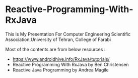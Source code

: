 # Reactive-Programming-With-RxJava
This Is My Presentation For Computer Engineering Scientific Association,University of Tehran, College of Farabi

Most of the contents are from below resources : 

- https://www.androidhive.info/RxJava/tutorials/
- Reactive Programming With RxJava by Ben Christensen
- Reactive Java Programming by Andrea Magile
